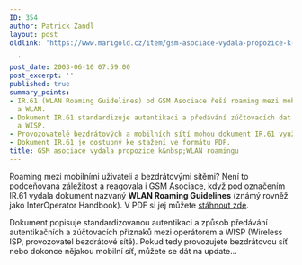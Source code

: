 ```yaml
---
ID: 354
author: Patrick Zandl
layout: post
oldlink: 'https://www.marigold.cz/item/gsm-asociace-vydala-propozice-k-wlan-roamingu

  '
post_date: 2003-06-10 07:59:00
post_excerpt: ''
published: true
summary_points:
- IR.61 (WLAN Roaming Guidelines) od GSM Asociace řeší roaming mezi mobilními sítěmi
  a WLAN.
- Dokument IR.61 standardizuje autentikaci a předávání zúčtovacích dat mezi operátorem
  a WISP.
- Provozovatelé bezdrátových a mobilních sítí mohou dokument IR.61 využít k aktualizaci.
- Dokument IR.61 je dostupný ke stažení ve formátu PDF.
title: GSM asociace vydala propozice k&nbsp;WLAN roamingu
---
```


<p>
Roaming mezi mobilními uživateli a bezdrátovými sítěmi? Není to podceňovaná záležitost a reagovala i GSM Asociace, když pod označením IR.61 vydala dokument nazvaný <STRONG>WLAN Roaming Guidelines</STRONG> (známý rovněž jako&#160;InterOperator Handbook). V PDF si jej můžete <A href="http://www.gsmworld.com/documents/wlan/ir61.pdf">stáhnout zde</A>. </p>

<p>
Dokument popisuje standardizovanou autentikaci a způsob předávání autentikačních a zúčtovacích příznaků mezi operátorem a WISP (Wireless ISP, provozovatel bezdrátové sítě). Pokud tedy provozujete bezdrátovou síť nebo dokonce nějakou mobilní síť, můžete se dát na update...</p>